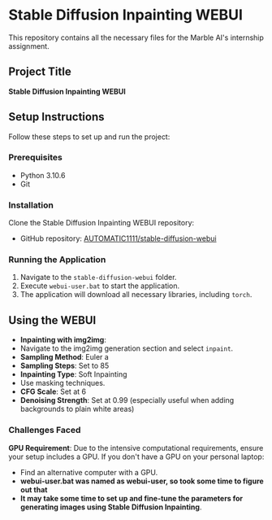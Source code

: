 # Stable Diffusion Inpainting WEBUI

This repository contains all the necessary files for the Marble AI's internship assignment.

## Project Title
**Stable Diffusion Inpainting WEBUI**

## Setup Instructions
Follow these steps to set up and run the project:

### Prerequisites
- Python 3.10.6
- Git

### Installation
 Clone the Stable Diffusion Inpainting WEBUI repository:
- GitHub repository: [AUTOMATIC1111/stable-diffusion-webui](https://github.com/AUTOMATIC1111/stable-diffusion-webui)

### Running the Application
1. Navigate to the `stable-diffusion-webui` folder.
2. Execute `webui-user.bat` to start the application.
3. The application will download all necessary libraries, including `torch`.

## Using the WEBUI
- **Inpainting with img2img**: 
- Navigate to the img2img generation section and select `inpaint`.
- **Sampling Method**: Euler a
- **Sampling Steps**: Set to 85
- **Inpainting Type**: Soft Inpainting
- Use masking techniques.
- **CFG Scale**: Set at 6
- **Denoising Strength**: Set at 0.99 (especially useful when adding backgrounds to plain white areas)

### Challenges Faced 
 **GPU Requirement**: Due to the intensive computational requirements, ensure your setup includes a GPU. If you don't have a GPU on your personal laptop:
- Find an alternative computer with a GPU.
- **webui-user.bat was named as webui-user, so took some time to figure out that**
- **It may take some time to set up and fine-tune the parameters for generating images using Stable Diffusion Inpainting**.



